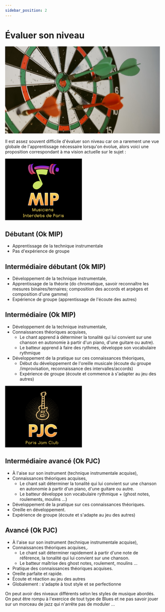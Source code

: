 ```yaml
---
sidebar_position: 2
---
```


# Évaluer son niveau

![cible](/img/cible_unsplash.jpg)

Il est assez souvent difficile d'évaluer son niveau car on a rarement une vue globale de l'apprentissage nécessaire lorsqu'on évolue, alors voici une proposition correspondant à ma vision actuelle sur le sujet :

<img src="/img/mip.jpg" width="250" alt="MIP : Musiciens Interdebs Parisiens"/>

## Débutant (Ok MIP)
- Apprentissage de la technique instrumentale
- Pas d'expérience de groupe
## Intermédiaire débutant (Ok MIP)
- Développement de la technique instrumentale,
- Apprentissage de la théorie (do chromatique, savoir reconnaître les mesures binaires/ternaires; composition des accords et arpèges et composition d'une gamme)
- Expérience de groupe (apprentissage de l'écoute des autres)
## Intermédiaire (Ok MIP)
- Développement de la technique instrumentale,
- Connaissances théoriques acquises,
    * Le chant apprend à déterminer la tonalité qui lui convient sur une chanson en autonomie à partir d'un piano, d'une guitare ou autre).
    * Le batteur apprend à faire des rythmes, développe son vocabulaire rythmique
- Développement de la pratique sur ces connaissances théoriques,
    * Début du développement de l'oreille musicale (écoute du groupe /improvisation, reconnaissance des intervalles/accords)
    * Expérience de groupe (écoute et commence à s'adapter au jeu des autres)

<img src="/img/pjc.png" width="250" alt="PJC : Paris Jam Club"/>

## Intermédiaire avancé (Ok PJC)
- À l'aise sur son instrument (technique instrumentale acquise),
- Connaissances théoriques acquises,
    * Le chant sait déterminer la tonalité qui lui convient sur une chanson en autonomie à partir d'un piano, d'une guitare ou autre.
    * Le batteur développe son vocabulaire rythmique + (ghost notes, roulements, moulins ...)
- Développement de la pratique sur ces connaissances théoriques.
- Oreille en développement.
- Expérience de groupe (écoute et s'adapte au jeu des autres)
## Avancé (Ok PJC)
- À l'aise sur son instrument (technique instrumentale acquise),
- Connaissances théoriques acquises,.
    * Le chant sait déterminer rapidement à partir d'une note de référence, la tonalité qui lui convient sur une chanson.
    * Le batteur maîtrise des ghost notes, roulement, moulins ...
- Pratique des connaissances théoriques acquises.
- Oreille parfaite et rapide.
- Écoute et réaction au jeu des autres
- Globalement : s'adapte à tout style et se perfectionne

On peut avoir des niveaux différents selon les styles de musique abordés. On peut être rompu à l'exercice de tout type de Blues et ne pas savoir jouer sur un morceau de jazz qui n'arrête pas de moduler ...